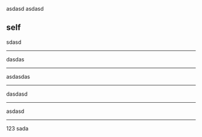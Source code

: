 asdasd
asdasd

## self

sdasd

---

dasdas

---

asdasdas

---

dasdasd

---

asdasd

---

123
sada
